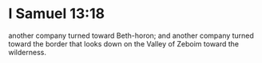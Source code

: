 # I Samuel 13:18

another company turned toward Beth-horon; and another company turned toward the border that looks down on the Valley of Zeboim toward the wilderness.
